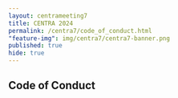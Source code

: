 ```yaml
---
layout: centrameeting7
title: CENTRA 2024
permalink: /centra7/code_of_conduct.html
"feature-img": img/centra7/centra7-banner.png
published: true
hide: true
---
```


<h2>Code of Conduct</h2>
<p style="margin-left: 298px;>
The CENTRA 7 organizing committee values the diversity of views, expertise, opinions, backgrounds, and experiences reflected among our partners and the broader community and is committed to providing a safe, productive, and welcoming environment for all participants. This Code of Conduct is in place to ensure an inclusive, supportive, and collaborative environment for all people and cultures.  

The Code of Conduct applies to attendees, speakers, volunteers, organizers, members of the media, vendors, and service providers. It applies in all venues, including ancillary events and social gatherings of CENTRA 7.  

We expect everyone to respect the following list of behaviors.  

<b>Expected Behavior</b>  
<ul>
<li>Treat everyone with kindness, respect, and consideration, valuing a diversity of views and opinions (including those you may not share).</li>  
<li>Treat others with respect, including the use of their preferred name and personal pronouns.</li>
<li>Exhibit professional behavior at all times.</li>  
<li>Communicate openly, with respect for others, critiquing ideas rather than individuals.</li>  
<li>Be mindful of your surroundings and of others. Alert conference staff if you notice a dangerous situation or someone in distress.</li>  
<li>Respect the rules and policies of the meeting venue, hotels, CENTRA-contracted facility, or any other venue.</li>
</ul>

<b>Unacceptable Behavior</b>   
<ul>
<li>Harassment, intimidation, or discrimination in any form including, but not limited to:</li>  
<li>Physical or verbal abuse.</li> 
<li>Exclusionary behavior and microaggressions related to age, appearance or body size, employment or military status, ethnicity, gender identity and expression, individual lifestyle, marital status, national origin, physical or cognitive ability, political affiliation, sexual orientation, race, or religion.</li> 
<li>Inappropriate physical contact.</li>
<li>Unwanted sexual attention.</li>
<li>Use of sexual or discriminatory images in public spaces or in presentations.</li>
<li>Deliberate intimidation, stalking, or following.</li>
<li>Sustained disruption of talks or other events.</li>
<li>Bullying behavior, including intentional microaggressions.</li>
<li>Retaliation for reporting unacceptable behavior.</li>
<li>Unacceptable behavior conveyed in a magger of joking still constitutes unacceptable behavior.</li>  
</ul>

<b>Reporting Incidents</b>  
Anyone experiencing or witnessing behavior that constitutes an immediate or serious threat to public safety at any time should immediately notify any of the CENTRA 7 organizers in person.  

If you are not in immediate danger but feel that you are the subject of unacceptable behavior, have witnessed any such behavior, or have other concerns, report the incident to one of the conference organizers (as soon as possible) who will work to resolve the situation.   

Conference organizers will treat all reports seriously and will work to understand the situation through prompt investigation, including conversations with relevant individuals and witnesses before determining an appropriate course of action.   
</p>


<!--**Contact information to Report an Incident:**  
[PTI@IU](mailto:pti@iu.edu)   
-->
